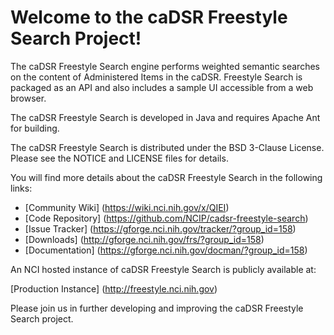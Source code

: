 Welcome to the caDSR Freestyle Search Project!
=====================================

The caDSR Freestyle Search engine performs weighted semantic searches on the content of Administered Items in the caDSR. Freestyle Search is packaged as an API and also includes a sample UI accessible from a web browser.

The caDSR Freestyle Search is developed in Java and requires Apache Ant for building.

The caDSR Freestyle Search is distributed under the BSD 3-Clause License.
Please see the NOTICE and LICENSE files for details.

You will find more details about the caDSR Freestyle Search in the following links:

 * [Community Wiki] (https://wiki.nci.nih.gov/x/QIEI)
 * [Code Repository] (https://github.com/NCIP/cadsr-freestyle-search)
 * [Issue Tracker] (https://gforge.nci.nih.gov/tracker/?group_id=158)
 * [Downloads] (http://gforge.nci.nih.gov/frs/?group_id=158)
 * [Documentation] (https://gforge.nci.nih.gov/docman/?group_id=158)
 
 
An NCI hosted instance of caDSR Freestyle Search is publicly available at:

[Production Instance] (http://freestyle.nci.nih.gov) 


Please join us in further developing and improving the caDSR Freestyle Search project.
